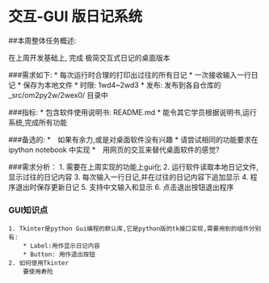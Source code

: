# 交互-GUI 版日记系统

##本周整体任务概述:

在上周开发基础上, 完成 极简交互式日记的桌面版本

###需求如下:
    * 每次运行时合理的打印出过往的所有日记
    * 一次接收输入一行日记
    * 保存为本地文件
    * 时限: 1wd4~2wd3
    * 发布: 发布到各自仓库的 _src/om2py2w/2wex0/ 目录中

###指标:
    * 包含软件使用说明书: README.md
    * 能令其它学员根据说明书,运行系统,完成所有功能

###备选的:
    *　如果有余力,或是对桌面软件没有兴趣
    *  请尝试相同的功能要求在 ipython notebook 中实现
    *　用网页的交互来替代桌面软件的感觉?
    
    
###需求分析：
    1. 需要在上周实现的功能上gui化
    2. 运行软件读取本地日记文件,显示过往的日记内容
    3. 每次输入一行日记,并在过往的日记内容下追加显示
    4. 程序退出时保存更新日记
    5. 支持中文输入和显示
    6. 点击退出按钮退出程序

### GUI知识点
    1. Tkinter是python Gui编程的默认库,它是python版的tk接口实现,需要用到的组件分别有:
        * Label:用作显示日记内容
        * Button: 用作退出按钮
    2. 如何使用Tkinter
        要使用寿险
        
    


